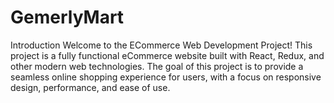 # GemerlyMart

Introduction
Welcome to the ECommerce Web Development Project! This project is a fully functional eCommerce website built with React, Redux, and other modern web technologies. The goal of this project is to provide a seamless online shopping experience for users, with a focus on responsive design, performance, and ease of use.
